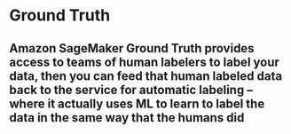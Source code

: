 # Ground Truth

## Amazon SageMaker Ground Truth provides access to teams of human labelers to label your data, then you can feed that human labeled data back to the service for automatic labeling – where it actually uses ML to learn to label the data in the same way that the humans did
